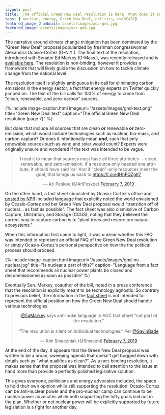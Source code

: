 ```yaml
---
layout: post
title:  The official Green New Deal resolution is here. What does it say about nuclear power&#63;
tags: [ nuclear, energy, Green New Deal, politics, uwLSC432]
featured_image_thumbnail: assets/images/aoc-gnd.jpg
featured_image: assets/images/aoc-gnd.jpg
---
```


The narrative around climate change mitigation has been dominated by the "Green New Deal" proposal popularized by freshman congresswoman Alexandria Ocasio-Cortez (D-N.Y.). The final text of the resolution, introduced with Senator Ed Markey (D-Mass.), was recently released and is <a href="https://apps.npr.org/documents/document.html?id=5729033-Green-New-Deal-FINAL">available here</a>. The resolution is non-binding, however it provides a framework that will likely guide the discussion on how to tackle climate change from the national level.

The resolution itself is slightly ambiguous in its call for eliminating carbon emissions in the energy sector, a fact that energy experts on Twitter quickly jumped on. The text of the bill calls for 100% of energy to come from "clean, renewable, and zero-carbon" sources.

{% include image-caption.html imageurl="/assets/images/gnd-text.png" title="Green New Deal text" caption="The official Green New Deal resolution (page 7)" %}

 But does that include all sources that are clean ***or*** renewable ***or*** zero-emission, which would include technologies such as nuclear, bio-mass, and carbon capture? Or does it intentionally mean ***and***, such that only renewable sources such as wind and solar would count? Experts were originally unsure and wondered if the text was intended to be vague.

<!-- twitter post -->
<center>
<blockquote class="twitter-tweet" data-conversation="none" data-lang="en"><p lang="en" dir="ltr">I read it to mean that sources must have all three attributes -- clean, renewable, and zero-emission. If a resource only needed one attribute, it should have said &#39;or.&#39; And if &quot;clean&quot;-only resources meet the goal, that brings us back to <a href="https://t.co/dHhFQZgtI7">https://t.co/dHhFQZgtI7</a></p>&mdash; Ari Peskoe (@AriPeskoe) <a href="https://twitter.com/AriPeskoe/status/1093520592630886400?ref_src=twsrc%5Etfw">February 7, 2019</a></blockquote> <script async src="https://platform.twitter.com/widgets.js" charset="utf-8"></script>
</center>

On the other hand, a fact sheet circulated by Ocasio-Cortez's office and <a href="https://apps.npr.org/documents/document.html?id=5729035-Green-New-Deal-FAQ">posted by NPR</a> included language that explicitly noted the world envisioned by Ocasio-Cortez and her Green New Deal proposal would "transition off of nuclear... as fast as possible". The fact sheet was also dismissive of Carbon Capture, Utilization, and Storage (CCUS), noting that they believed the correct way to capture carbon is to "plant trees and restore our natural ecosystems."

When this information first came to light, it was unclear whether this FAQ was intended to represent an official FAQ of the Green New Deal resolution or simply Ocasio-Cortez's personal perspective on how the the political process should proceed.

{% include image-caption.html imageurl="/assets/images/gnd-no-nuclear.jpg" title="Is nuclear a part of this?" caption="Language from a fact sheet that recommends all nuclear power plants be closed and decommissioned as soon as possible" %}

Eventually Sen. Markey, coauthor of the bill, noted in a press conference that the resolution is explicitly meant to be technology agnostic. So contrary to previous belief, the information in the <a href="https://apps.npr.org/documents/document.html?id=5729035-Green-New-Deal-FAQ">fact sheet</a> is not intended to represent the official position on how the Green New Deal should handle various technologies.

<!-- Markey refutes fact sheet -->
<center>
<blockquote class="twitter-tweet" data-conversation="none" data-lang="en"><p lang="en" dir="ltr">.<a href="https://twitter.com/EdMarkey?ref_src=twsrc%5Etfw">@EdMarkey</a> says anti-nuke language in AOC fact sheet “not part of the resolution.”<br><br>“The resolution is silent on individual technologies.” Per <a href="https://twitter.com/GavinBade?ref_src=twsrc%5Etfw">@GavinBade</a></p>&mdash; Kim Smaczniak (@Smaczni) <a href="https://twitter.com/Smaczni/status/1093568510549245953?ref_src=twsrc%5Etfw">February 7, 2019</a></blockquote> <script async src="https://platform.twitter.com/widgets.js" charset="utf-8"></script>
</center>

At the end of the day, it appears that the Green New Deal proposal was written to be a broad, sweeping agenda that doesn't get bogged down with details such as "what qualifies as clean?". As a non-binding resolution, it makes sense that the proposal was intended to call attention to the issue at hand more than provide a perfectly polished legislative solution.

This gives everyone, politicians and energy advocates included, the space to hold their own opinion while still supporting the resolution. Ocasio-Cortez can be anti-nuclear power and the pro-nuclear camp can continue to be nuclear power advocates while both supporting the lofty goals laid out in the plan. Whether or not nuclear power will be explicitly supported by future legislation is a fight for another day.

<meta name="twitter:card" content="summary" />
<meta name="twitter:site" content="@nuclearkatie" />
<meta name="twitter:title" content="he official Green New Deal resolution is here. What does it say about nuclear power?" />
<meta name="twitter:description" content="The narrative around climate change mitigation has been dominated by the 'Green New Deal' proposal popularized by freshman congresswoman Alexandria Ocasio-Cortez (D-N.Y.). The final text of the resolution, introduced with Senator Ed Markey (D-Mass.), was recently released. The resolution is non-binding, however it provides a framework that will likely guide the discussion on how to tackle climate change from the national level." />
<meta name="twitter:image" content="https://nuclearkatie.github.io/assets/images/aoc-gnd.jpg" />
